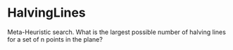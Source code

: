 HalvingLines
============

Meta-Heuristic search. What is the largest possible number of halving lines for a set of n points in the plane?
